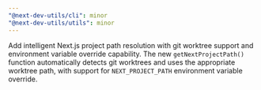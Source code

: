 ```yaml
---
"@next-dev-utils/cli": minor
"@next-dev-utils/utils": minor
---
```


Add intelligent Next.js project path resolution with git worktree support and environment variable override capability. The new `getNextProjectPath()` function automatically detects git worktrees and uses the appropriate worktree path, with support for `NEXT_PROJECT_PATH` environment variable override.